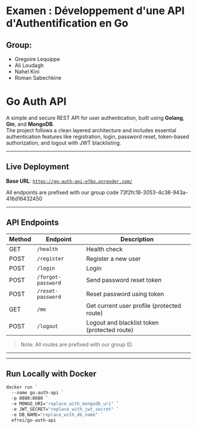 # Examen : Développement d'une API d'Authentification en Go

## Group:

- Gregoire Lequippe
- Ali Loudagh
- Nahel Kini
- Roman Sabechkine

# Go Auth API

A simple and secure REST API for user authentication, built using **Golang**, **Gin**, and **MongoDB**.  
The project follows a clean layered architecture and includes essential authentication features like registration,
login, password reset, token-based authorization, and logout with JWT blacklisting.

---

## Live Deployment

**Base URL**: [`https://go-auth-api-e7bo.onrender.com/`](https://go-auth-api-e7bo.onrender.com/)

All endpoints are prefixed with our group code 73f2fc18-3053-4c38-943a-416d16432450

---

## API Endpoints

| Method | Endpoint           | Description                                    |
|--------|--------------------|------------------------------------------------|
| GET    | `/health`          | Health check                                   |
| POST   | `/register`        | Register a new user                            |
| POST   | `/login`           | Login                                          |
| POST   | `/forgot-password` | Send password reset token                      |
| POST   | `/reset-password`  | Reset password using token                     |
| GET    | `/me`              | Get current user profile (protected route)     |
| POST   | `/logout`          | Logout and blacklist token   (protected route) |

> Note: All routes are prefixed with our group ID.

---

---

## Run Locally with Docker

```bash
docker run `
  --name go-auth-api `
  -p 8080:8080 `
  -e MONGO_URI="replace_with_mongodb_uri" `
  -e JWT_SECRET="replace_with_jwt_secret" `
  -e DB_NAME="replace_with_db_name" `
  efrei/go-auth-api
